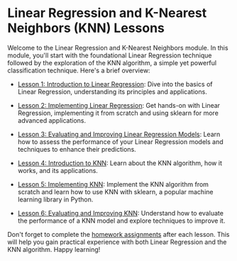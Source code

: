 # Linear Regression and K-Nearest Neighbors (KNN) Lessons

Welcome to the Linear Regression and K-Nearest Neighbors module. In this module, you'll start with the foundational Linear Regression technique followed by the exploration of the KNN algorithm, a simple yet powerful classification technique. Here's a brief overview:

- [Lesson 1: Introduction to Linear Regression](./lessons/lesson1.md): Dive into the basics of Linear Regression, understanding its principles and applications.

- [Lesson 2: Implementing Linear Regression](./lessons/lesson2.md): Get hands-on with Linear Regression, implementing it from scratch and using sklearn for more advanced applications.

- [Lesson 3: Evaluating and Improving Linear Regression Models](./lessons/lesson3.md): Learn how to assess the performance of your Linear Regression models and techniques to enhance their predictions.

- [Lesson 4: Introduction to KNN](./lessons/lesson4.md): Learn about the KNN algorithm, how it works, and its applications.

- [Lesson 5: Implementing KNN](./lessons/lesson5.md): Implement the KNN algorithm from scratch and learn how to use KNN with sklearn, a popular machine learning library in Python.

- [Lesson 6: Evaluating and Improving KNN](./lessons/lesson6.md): Understand how to evaluate the performance of a KNN model and explore techniques to improve it.

Don't forget to complete the [homework assignments](./homework/) after each lesson. This will help you gain practical experience with both Linear Regression and the KNN algorithm. Happy learning!

